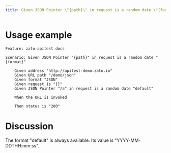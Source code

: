 ```yaml
---
title: Given JSON Pointer \"{path}\" in request is a random date \"{format}\"
---
```


Usage example
=============

    Feature: zato-apitest docs

    Scenario: Given JSON Pointer "{path}" in request is a random date "{format}"

        Given address "http://apitest-demo.zato.io"
        Given URL path "/demo/json"
        Given format "JSON"
        Given request is "{}"
        Given JSON Pointer "/a" in request is a random date "default"

        When the URL is invoked

        Then status is "200"

Discussion
==========

The format \"default\" is always available. Its value is
\"YYYY-MM-DDTHH:mm:ss\".
